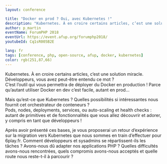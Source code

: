 ```yaml
---
layout: conference

title: "Docker en prod ? Oui, avec Kubernetes !"
description: "Kubernetes. À en croire certains articles, c’est une solution miracle. Développeurs, vous avez peut-être entendu ce mot ? C’est l’outil qui vous permettra de déployer du Docker en production ! Parce qu’autant utiliser Docker en dev c’est facile, autant en prod…"
author: p_martin
eventName: ForumPHP 2018
eventUrl: https://event.afup.org/forumphp2018/
youtubeId: Cq1sR005B2E

lang: fr
tags: [conference, php, open-source, afup, docker, kubernetes]
color: rgb(251,87,66)
---
```


Kubernetes. À en croire certains articles, c’est une solution miracle. Développeurs, vous avez peut-être entendu ce mot ?  
C’est l’outil qui vous permettra de déployer du Docker en production ! Parce qu’autant utiliser Docker en dev c’est facile, autant en prod…

Mais qu’est-ce que Kubernetes ? Quelles possibilités si intéressantes nous fournit cet orchestrateur de conteneurs ?  
Pods, nodes, deployments, services, ou auto-scaling et health checks : autant de primitives et de fonctionnalités que vous allez découvrir et adorer, y compris en tant que développeurs !

Après avoir présenté ces bases, je vous proposerai un retour d’expérience sur la migration vers Kubernetes que nous sommes en train d’effectuer pour 6play.fr. Comment développeurs et sysadmins se répartissent-ils les tâches ? Avons-nous dû adapter nos applications PHP ? Quelles difficultés avons-nous rencontrées, quels compromis avons-nous acceptés et quelle route nous reste-t-il à parcourir ?
